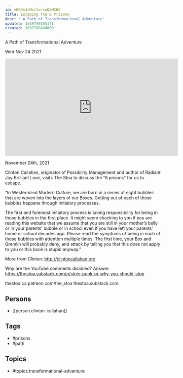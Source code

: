 ```yaml
---
id: vBRJs4xMsttorsnQzMCHX
title: Escaping the 8 Prisons
desc: ' A Path of Transformational Adventure'
updated: 1639759165171
created: 1637708400000
---
```



 A Path of Transformational Adventure

Wed Nov 24 2021

<iframe width="560" height="315" src="https://www.youtube.com/embed/gls6LLjRHSo" title="Escaping the 8 Prisons: A Path of Transformational Adventure w/ Clinton Callahan" frameborder="0" allow="accelerometer; autoplay; clipboard-write; encrypted-media; gyroscope; picture-in-picture" allowfullscreen ></iframe>

November 24th, 2021

Clinton Callahan, originator of Possibility Management and author of Radiant Joy Brilliant Love, visits The Stoa to discuss the “8 prisons” for us to escape.

“In Westernized Modern Culture, we are born in a series of eight bubbles that are woven into the layers of our Boxes. Getting out of each of those bubbles happens through initiatory processes.

The first and foremost initiatory process is taking responsibility for being in those bubbles in the first place. It might seem shocking to you if you are reading this website that we assume that you are still in your mother’s belly or in your parents' bubble or in school even if you have left your parents’ home or school decades ago. Please read the symptoms of being in each of those bubbles with attention multiple times. The first time, your Box and Gremlin will probably deny, and attack by telling you that this does not apply to you or this book is stupid anyway.”

More from Clinton: http://clintoncallahan.org

Why are the YouTube comments disabled? Answer: https://thestoa.substack.com/p/stoic-punk-or-why-you-should-stop

thestoa.ca
patreon.com/the_stoa
thestoa.substack.com

## Persons

- [[person.clinton-callahan]]

## Tags

- #prisons
- #path

## Topics

- #topics.transformational-adventure

